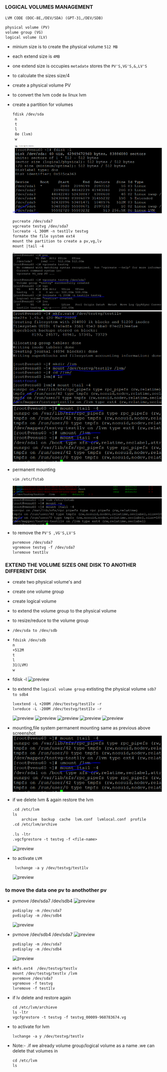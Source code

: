 ### LOGICAL VOLUMES MANAGEMENT  

  `LVM CODE (DOC-8E,/DEV/SDA) (GPT-31,/DEV/SDB)`
  ```
  physical volume (PV)
  volume group (VG)
  logical volume (LV)
 ```
* minium size is to create the physical volume `512 MB`
* each extend size is `4MB`
* one extend size is occupies `metadate` stores the `PV'S,VG'S,&,LV'S`

* to calculate the sizes size/4

* create a physical volume PV
* to convert the lvm code  `8e` linux lvm

* create a partition for volumes
  ```
  fdisk /dev/sda
   n
   t
   l
   8e (lvm)
   w
  ```
  ![preview](images/lvm0.PNG)
  ```
  pvcreate /dev/sda7 
  vgcreate testvg /dev/sda7
  lvcreate -L 300M -n test1lv testvg
  formate the file system ext4
  mount the partition to create a pv,vg,lv
  mount |tail -4
  ```
  ![preview](images/lvm1.PNG)
  ![preview](images/lvm3.PNG) 
  ![preview](images/lvm4.PNG) 

* permanent mounting 
  ```
  vim /etc/fstab  
  ```
  ![preview](images/lvm5.PNG)
  ![preview](images/lvm6.PNG)

* to remove the `PV'S ,VG'S,LV'S`

  ```
  pvremove /dev/sda7
  vgremove testvg -f /dev/sda7
  lvremove test1lv
  ```

### EXTEND THE VOLUME SIZES ONE DISK TO ANOTHER DIFFERENT DISK
* create two physical volume's and 
* create one volume group
* create logical volume
*  to extend the volume group to the physical volume
* to resize/reduce to the volume group

* `/dev/sda to /dev/sdb`

*  ```
   fdsisk /dev/sdb
   n
   +512M
   t
   l
   31(LVM)
   w
   ```
*  fdisk -l
  ![preview](images/lvm7.PNG)

* to extend the `logical volume group` extisting the physical volume `sdb7 to sdb4`

   ```
   lvextend -L +200M /dev/testvg/test1lv -r
   lvreduce -L -200M /dev/testvg/test1lv -r
   ```
  ![preview](images/lvm8.PNG)
  ![preview](images/lvm9.PNG)
  ![preview](images/lvm10.PNG) 
  ![preview](images/lvm11.PNG) 
  ![preview](images/lvm12.PNG)

* mounting,file system permanent mounting same as previous above screenshot  
  ![preview](images/lvm4.PNG)
* if we delete lvm & again restore the lvm
  ```
  .cd /etc/lvm
  ls
      archive  backup  cache  lvm.conf  lvmlocal.conf  profile
  .cd /etc/lvm/archive

  .ls -ltr
  .vgcfgrestore -t testvg -f <file-name>
  ```
  ![preview](images/lvm13.PNG)

* to activate `LVM`
  ```
   lvchange -a y /dev/testvg/test1lv
  ```
  ![preview](images/lvm14.PNG)

### to move the data one pv to anothother pv
* pvmove /dev/sda7 /dev/sdb4
  ![preview](images/lvm15.PNG) 
  ```
  pvdisplay -m /dev/sda7 
  pvdisplay -m /dev/sdb4
  ```
  ![preview](images/lvm16.PNG)

* pvmove /dev/sdb4 /dev/sda7
  ![preview](images/lvm17.PNG)
  ```
  pvdisplay -m /dev/sda7
  pvdisplay -m /dev/sdb4
  ```
  ![preview](images/lvm18.PNG)

* ```
  mkfs.ext4  /dev/testvg/testlv
  mount /dev/testvg/testlv /lvm
  pvremove /dev/sda7
  vgremove -f testvg
  lvremove -f test1lv
  ```  
* if lv delete and restore again
    ```
    cd /etc/lvm/archieve
    ls -ltr
    vgcfgrestore -t testvg -f testvg_00009-960783674.vg 
    ```
* to activate for lvm
  ```
  lvchange -a y /dev/testvg/testlv
  ```       
* Note:-
 .if we already volume group/logical volume as a name
 .we can delete that volumes in
  ```
  cd /etc/lvm
  ls
  ```  
  



